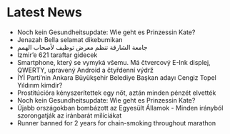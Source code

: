# Latest News
-  Noch kein Gesundheitsupdate: Wie geht es Prinzessin Kate?
-  Jenazah Bella selamat dikebumikan
-  جامعة الشارقة تنظم معرض توظيف لأصحاب الهمم
-  İzmir’e 621 taraftar gidecek
-  Smartphone, který se vymyká všemu. Má čtvercový E-Ink displej, QWERTY, upravený Android a čtyřdenní výdrž
-  İYİ Parti’nin Ankara Büyükşehir Belediye Başkan adayı Cengiz Topel Yıldırım kimdir?
-  Prostitúcióra kényszerítettek egy nőt, aztán minden pénzét elvették
-  Noch kein Gesundheitsupdate: Wie geht es Prinzessin Kate?
-  Újabb országokban bombázott az Egyesült Államok - Minden irányból szorongatják az iránbarát milíciákat
-  Runner banned for 2 years for chain-smoking throughout marathon
